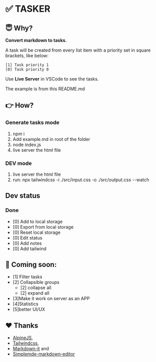 # ✅ TASKER

## 😇 Why?

**Convert markdown to tasks.**

A task will be created from every list item with a priority set in square
brackets, like below:

```
[1] Task priority 1
[0] Task priority 0
```

Use **Live Server** in VSCode to see the tasks.

The example is from this README.md

## 👉 How?

### Generate tasks mode

1. npm i
1. Add example.md in root of the folder
1. node index.js
1. live server the html file

### DEV mode

1. live server the html file
1. run: npx tailwindcss -i ./src/input.css -o ./src/output.css --watch

## Dev status

### Done

- [0] Add to local storage
- [0] Export from local storage
- [0] Reset local storage
- [0] Edit status
- [0] Add notes
- [0] Add tailwind

## 🎉 Coming soon:

- [1] Filter tasks
- [2] Collapsible groups
  - [2] collapse all
  - [2] expand all
- [3]Make it work on server as an APP
- [4]Statistics
- [5]better UI/UX

## ❤️ Thanks

- [AlpineJS](https://alpinejs.dev/),
- [Tailwindcss](https://tailwindcss.com/),
- [Markdown-it](https://markdown-it.github.io/) and
- [Simplemde-markdown-editor](https://github.com/sparksuite/simplemde-markdown-editor)

